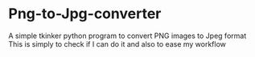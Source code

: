 # Png-to-Jpg-converter
A simple tkinker python program to convert PNG images to Jpeg format 
This is simply to check if I can do it and also to ease my workflow 
